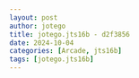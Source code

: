```yaml
---
layout: post
author: jotego
title: jotego.jts16b - d2f3856
date: 2024-10-04
categories: [Arcade, jts16b]
tags: [jotego.jts16b]
---
```


